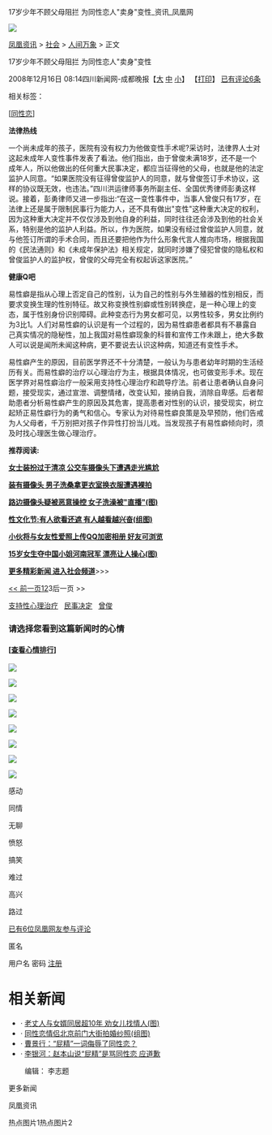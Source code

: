 17岁少年不顾父母阻拦 为同性恋人"卖身"变性\_资讯\_凤凰网

[![](http://img.ifeng.com/tres/pub_res/image/singlepage_v3/logo_news.gif)](http://news.ifeng.com)

[凤凰资讯](http://news.ifeng.com/) > [社会](http://news.ifeng.com/society/) > [人间万象](http://news.ifeng.com/society/2/) > 正文

17岁少年不顾父母阻拦 为同性恋人"卖身"变性

2008年12月16日 08:14四川新闻网-成都晚报【[大](javascript:zoomDoc\(16\);) [中](javascript:zoomDoc\(14\);) [小](javascript:zoomDoc\(12\);)】 【[打印](#)】 [已有评论6条](javascript:void\(0\);)

相关标签：

\[[同性恋](http://tag.ifeng.com/?tagID=51)\]

**法律热线**

一个尚未成年的孩子，医院有没有权力为他做变性手术呢?采访时，法律界人士对这起未成年人变性事件发表了看法。他们指出，由于曾俊未满18岁，还不是一个成年人，所以他做出的任何重大民事决定，都应当征得他的父母，也就是他的法定监护人同意。“如果医院没有征得曾俊监护人的同意，就与曾俊签订手术协议，这样的协议既无效，也违法。”四川洪运律师事务所副主任、全国优秀律师彭勇这样说。接着，彭勇律师又进一步指出:“在这一变性事件中，当事人曾俊只有17岁，在法律上还是属于限制民事行为能力人，还不具有做出"变性"这种重大决定的权利，因为这种重大决定并不仅仅涉及到他自身的利益，同时往往还会涉及到他的社会关系，特别是他的监护人利益。所以，作为医院，如果没有经过曾俊监护人同意，就与他签订所谓的手术合同，而且还要把他作为什么形象代言人推向市场，根据我国的《民法通则》和《未成年保护法》相关规定，就同时涉嫌了侵犯曾俊的隐私权和曾俊监护人的监护权，曾俊的父母完全有权起诉这家医院。”

**健康Q吧**

易性癖是指从心理上否定自己的性别，认为自己的性别与外生殖器的性别相反，而要求变换生理的性别特征。故又称变换性别癖或性别转换症，是一种心理上的变态，属于性别身份识别障碍。此种变态行为男女都可见，以男性较多，男女比例约为3比1。人们对易性癖的认识是有一个过程的，因为易性癖患者都具有不暴露自己真实情况的隐秘性，加上我国对易性癖现象的科普和宣传工作未跟上，绝大多数人可以说是闻所未闻这种病，更不要说去认识这种病，知道还有变性手术。

易性癖产生的原因，目前医学界还不十分清楚，一般认为与患者幼年时期的生活经历有关。而易性癖的治疗以心理治疗为主，根据具体情况，也可做变形手术。现在医学界对易性癖治疗一般采用支持性心理治疗和疏导疗法。前者让患者确认自身问题，接受现实，通过宣泄、调整情绪，改变认知，接纳自我，消除自卑感。后者帮助患者分析易性癖产生的原因及其危害，提高患者对性别的认识，接受现实，树立起矫正易性癖行为的勇气和信心。专家认为对待易性癖良策是及早预防，他们告戒为人父母者，千万别把对孩子作异性打扮当儿戏。当发现孩子有易性癖倾向时，须及时找心理医生做心理治疗。

**推荐阅读:**

[**女士装扮过于清凉 公交车摄像头下遭遇走光尴尬**]( http://news.ifeng.com/society/2/200707/0731_344_171086.shtml )

[**装有摄像头 男子洗桑拿更衣室换衣服遭遇裸拍**]( http://news.ifeng.com/society/2/200709/0905_344_213324.shtml )

[**路边摄像头疑被恶意操控 女子洗澡被"直播"(图)**]( http://news.ifeng.com/society/2/200805/0512_344_533602.shtml )

[**性文化节:有人欲看还遮 有人越看越兴奋(组图)**]( http://news.ifeng.com/society/2/200811/1108_344_868782.shtml )

[**小伙将与女友性爱照上传QQ加密相册 好友可浏览**]( http://news.ifeng.com/society/2/200811/1124_344_891514.shtml )

[**15岁女生夺中国小姐河南冠军 漂亮让人操心(图)**]( http://news.ifeng.com/society/2/200811/1121_344_889301.shtml )

[**更多精彩新闻 进入社会频道**]( http://news.ifeng.com/society/ )\>>>

[<< 前一页](1216_344_923486_1.shtml "前一页")[1](1216_344_923486.shtml "转到第1页")[2](1216_344_923486_1.shtml "转到第2页")3后一页 >>

[支持性心理治疗](#)   [民事决定](#)   [曾俊](#)  

### 请选择您看到这篇新闻时的心情

#### \[[查看心情排行](http://cmt.ifeng.com/leaveword/mood/mood_rank.jsp)\]

![](http://img.ifeng.com/tres/appres/images/mood/motion_01.gif)

![](http://img.ifeng.com/tres/appres/images/mood/motion_02.gif)

![](http://img.ifeng.com/tres/appres/images/mood/motion_03.gif)

![](http://img.ifeng.com/tres/appres/images/mood/motion_04.gif)

![](http://img.ifeng.com/tres/appres/images/mood/motion_05.gif)

![](http://img.ifeng.com/tres/appres/images/mood/motion_06.gif)

![](http://img.ifeng.com/tres/appres/images/mood/motion_07.gif)

![](http://img.ifeng.com/tres/appres/images/mood/motion_08.gif)

感动

同情

无聊

愤怒

搞笑

难过

高兴

路过

[已有6位凤凰网友参与评论](javascript:void\(0\);)   

匿名

用户名 密码 [注册](http://uc.ifeng.com/up/registerStep1.html)

# 相关新闻

-   · [老丈人与女婿同居超10年 劝女儿找情人(图)](
    http://news.ifeng.com/society/2/200902/0226_344_1033516.shtml)
-   · [同性恋情侣北京前门大街拍婚纱照(组图)](
    http://news.ifeng.com/society/2/200902/0216_344_1013502.shtml)
-   · [曹景行：“屁精”一词侮辱了同性恋？](
    http://phtv.ifeng.com/star/200902/0216_1589_1013288.shtml)
-   · [李银河：赵本山说“屁精”是骂同性恋 应道歉](
    http://news.ifeng.com/society/2/200902/0211_344_1004943.shtml)

　　 编辑： 李志题

更多新闻

凤凰资讯

热点图片1热点图片2